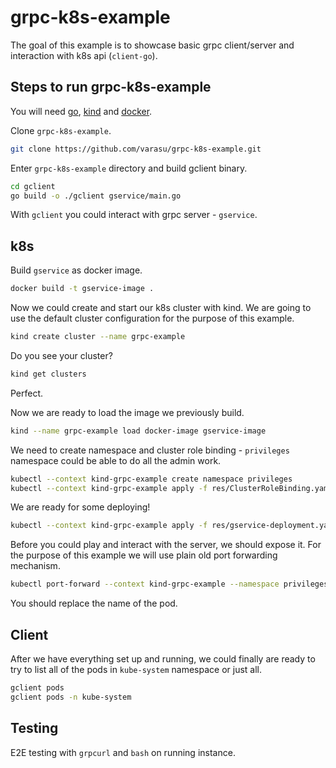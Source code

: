 # grpc-k8s-example

The goal of this example is to showcase basic grpc client/server and interaction with k8s api (`client-go`).

## Steps to run grpc-k8s-example

You will need [go](https://go.dev/doc/install), [kind](https://kind.sigs.k8s.io/docs/user/quick-start/) and [docker](https://docs.docker.com/engine/install/).


Clone `grpc-k8s-example`.

```bash
git clone https://github.com/varasu/grpc-k8s-example.git
```

Enter `grpc-k8s-example` directory and build gclient binary.

```bash
cd gclient
go build -o ./gclient gservice/main.go
```
With `gclient` you could interact with grpc server - `gservice`.

## k8s
Build `gservice` as docker image.

```bash
docker build -t gservice-image .
```

Now we could create and start our k8s cluster with kind. We are going to use the default cluster configuration for the purpose of this example.

```bash
kind create cluster --name grpc-example
```

Do you see your cluster?
```bash
kind get clusters
```

Perfect. 

Now we are ready to load the image we previously build.

```bash
kind --name grpc-example load docker-image gservice-image
```

We need to create namespace and cluster role binding - `privileges` namespace could be able to do all the admin work. 

```bash
kubectl --context kind-grpc-example create namespace privileges
kubectl --context kind-grpc-example apply -f res/ClusterRoleBinding.yaml
```

We are ready for some deploying!

```bash
kubectl --context kind-grpc-example apply -f res/gservice-deployment.yaml
```

Before you could play and interact with the server, we should expose it. For the purpose of this example we will use plain old port forwarding mechanism.

```bash
kubectl port-forward --context kind-grpc-example --namespace privileges gservice-example-8b78f4cd-qj69v 8080:8080
```

You should replace the name of the pod. 

## Client
After we have everything set up and running, we could finally are ready to try to list all of the pods in `kube-system` namespace or just all.

```bash
gclient pods
gclient pods -n kube-system
```

## Testing
E2E testing with `grpcurl` and `bash` on running instance.
